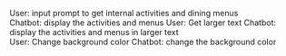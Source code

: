 User: input prompt to get internal activities and dining menus  
Chatbot: display the activities and menus
User: Get larger text
Chatbot: display the activities and menus in larger text  
User: Change background color
Chatbot: change the background color

